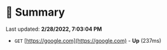 # 📖 Summary
Last updated: **2/28/2022, 7:03:04 PM**

- `GET` [https://google.com](https://google.com) - **Up** (237ms)
